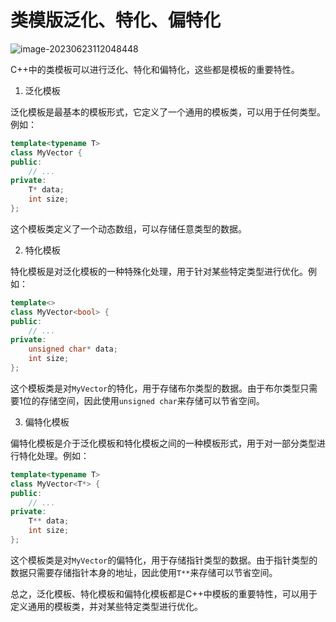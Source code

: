 # 类模版泛化、特化、偏特化

![image-20230623112048448](D:\C++\MySTL\deep_test\模板.png)

C++中的类模板可以进行泛化、特化和偏特化，这些都是模板的重要特性。

1. 泛化模板

泛化模板是最基本的模板形式，它定义了一个通用的模板类，可以用于任何类型。例如：

```c++
template<typename T>
class MyVector {
public:
    // ...
private:
    T* data;
    int size;
};
```

这个模板类定义了一个动态数组，可以存储任意类型的数据。

2. 特化模板

特化模板是对泛化模板的一种特殊化处理，用于针对某些特定类型进行优化。例如：

```c++
template<>
class MyVector<bool> {
public:
    // ...
private:
    unsigned char* data;
    int size;
};
```

这个模板类是对`MyVector`的特化，用于存储布尔类型的数据。由于布尔类型只需要1位的存储空间，因此使用`unsigned char`来存储可以节省空间。

3. 偏特化模板

偏特化模板是介于泛化模板和特化模板之间的一种模板形式，用于对一部分类型进行特化处理。例如：

```c++
template<typename T>
class MyVector<T*> {
public:
    // ...
private:
    T** data;
    int size;
};
```

这个模板类是对`MyVector`的偏特化，用于存储指针类型的数据。由于指针类型的数据只需要存储指针本身的地址，因此使用`T**`来存储可以节省空间。

总之，泛化模板、特化模板和偏特化模板都是C++中模板的重要特性，可以用于定义通用的模板类，并对某些特定类型进行优化。